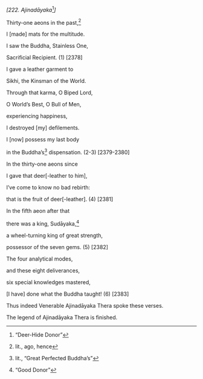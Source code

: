 *\[222. Ajinadāyaka*[^1]*\]*

Thirty-one aeons in the past,[^2]

I \[made\] mats for the multitude.

I saw the Buddha, Stainless One,

Sacrificial Recipient. (1) \[2378\]

I gave a leather garment to

Sikhi, the Kinsman of the World.

Through that karma, O Biped Lord,

O World’s Best, O Bull of Men,

experiencing happiness,

I destroyed \[my\] defilements.

I \[now\] possess my last body

in the Buddha’s[^3] dispensation. (2-3) \[2379-2380\]

In the thirty-one aeons since

I gave that deer\[-leather to him\],

I’ve come to know no bad rebirth:

that is the fruit of deer\[-leather\]. (4) \[2381\]

In the fifth aeon after that

there was a king, Sudāyaka,[^4]

a wheel-turning king of great strength,

possessor of the seven gems. (5) \[2382\]

The four analytical modes,

and these eight deliverances,

six special knowledges mastered,

\[I have\] done what the Buddha taught! (6) \[2383\]

Thus indeed Venerable Ajinadāyaka Thera spoke these verses.

The legend of Ajinadāyaka Thera is finished.

[^1]: “Deer-Hide Donor”

[^2]: lit., ago, hence

[^3]: lit., “Great Perfected Buddha’s”

[^4]: “Good Donor”
